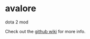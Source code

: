 # avalore
dota 2 mod

Check out the <a href="https://github.com/Axosh/avalore/wiki">github wiki</a> for more info.
